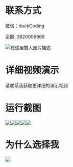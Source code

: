 # 联系方式

微信：duckCoding

企鹅: 3820006966

![在这里插入图片描述](http://upload.cxycsx.vip/91ab4bcb4f2c4c6db86365bb6d6e9c62.jpeg)

# 详细视频演示

请联系我获取更详细的演示视频

# 运行截图

![](http://www.bysj52.com/uploadfile/ueditor/image/202306/%E6%AF%95%E8%AE%BEssm746%E5%9F%BA%E4%BA%8E%E5%9C%A8%E7%BA%BF%E5%BC%80%E6%94%BE%E8%AF%BE%E7%A8%8B%E7%9A%84Web%E5%89%8D%E7%AB%AF+vue%E6%AF%95%E4%B8%9A%E8%AE%BE%E8%AE%A1/1.png)![](http://www.bysj52.com/uploadfile/ueditor/image/202306/%E6%AF%95%E8%AE%BEssm746%E5%9F%BA%E4%BA%8E%E5%9C%A8%E7%BA%BF%E5%BC%80%E6%94%BE%E8%AF%BE%E7%A8%8B%E7%9A%84Web%E5%89%8D%E7%AB%AF+vue%E6%AF%95%E4%B8%9A%E8%AE%BE%E8%AE%A1/3.png)![](http://www.bysj52.com/uploadfile/ueditor/image/202306/%E6%AF%95%E8%AE%BEssm746%E5%9F%BA%E4%BA%8E%E5%9C%A8%E7%BA%BF%E5%BC%80%E6%94%BE%E8%AF%BE%E7%A8%8B%E7%9A%84Web%E5%89%8D%E7%AB%AF+vue%E6%AF%95%E4%B8%9A%E8%AE%BE%E8%AE%A1/2.png)![](http://www.bysj52.com/uploadfile/ueditor/image/202306/%E6%AF%95%E8%AE%BEssm746%E5%9F%BA%E4%BA%8E%E5%9C%A8%E7%BA%BF%E5%BC%80%E6%94%BE%E8%AF%BE%E7%A8%8B%E7%9A%84Web%E5%89%8D%E7%AB%AF+vue%E6%AF%95%E4%B8%9A%E8%AE%BE%E8%AE%A1/5.png)![](http://www.bysj52.com/uploadfile/ueditor/image/202306/%E6%AF%95%E8%AE%BEssm746%E5%9F%BA%E4%BA%8E%E5%9C%A8%E7%BA%BF%E5%BC%80%E6%94%BE%E8%AF%BE%E7%A8%8B%E7%9A%84Web%E5%89%8D%E7%AB%AF+vue%E6%AF%95%E4%B8%9A%E8%AE%BE%E8%AE%A1/4.png)

# 为什么选择我

![](http://upload.cxycsx.vip/%E7%A8%8B%E5%BA%8F%E8%AE%BE%E8%AE%A1.png)

